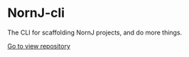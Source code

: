 # NornJ-cli

The CLI for scaffolding NornJ projects, and do more things.

[Go to view repository](https://github.com/joe-sky/nornj-cli)
